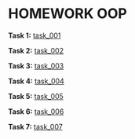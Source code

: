 # HOMEWORK OOP

__Task 1:__ [task_001](https://github.com/dmitry-40in/JAVA/tree/main/hw_OOP_01)

__Task 2:__ [task_002](https://github.com/dmitry-40in/JAVA/tree/main/hw_OOP_02)

__Task 3:__ [task_003](https://github.com/dmitry-40in/JAVA/tree/main/hw_oop_03)

__Task 4:__ [task_004](https://github.com/dmitry-40in/JAVA/tree/main/hw_OOP_04)

__Task 5:__ [task_005](https://github.com/dmitry-40in/JAVA/tree/main/hw_OOP_05)

__Task 6:__ [task_006](https://github.com/dmitry-40in/JAVA/tree/main/hw_OOP_06)

__Task 7:__ [task_007](https://github.com/dmitry-40in/JAVA/tree/main/hw_OOP_07)
